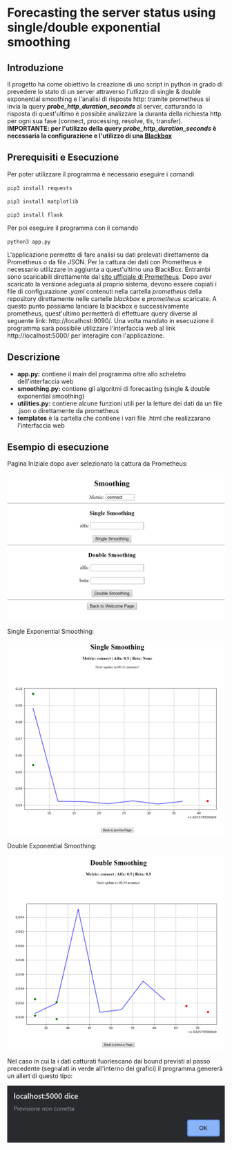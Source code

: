 # Forecasting the server status using single/double exponential smoothing
## Introduzione
Il progetto ha come obiettivo la creazione di uno script in python in grado di prevedere lo stato di un server attraverso l'utlizzo di single & double exponential smoothing e l'analisi di risposte http: tramite prometheus si invia la query ***probe_http_duration_seconds*** al server, catturando la risposta di quest'ultimo è possibile analizzare la duranta della richiesta http per ogni sua fase (connect, processing, resolve, tls, transfer). **IMPORTANTE: per l'utilizzo della query *probe_http_duration_seconds* è necessaria la configurazione e l'utilizzo di una [Blackbox](https://github.com/prometheus/blackbox_exporter)**
## Prerequisiti e Esecuzione
Per poter utilizzare il programma è necessario eseguire i comandi

`pip3 install requests` 

`pip3 install matplotlib`

`pip3 install flask`

Per poi eseguire il programma con il comando

`python3 app.py`

L'applicazione permette di fare analisi su dati prelevati direttamente da Prometheus o da file JSON. Per la cattura dei dati con Prometheus è necessario utilizzare in aggiunta a quest'ultimo una BlackBox. Entrambi sono scaricabili direttamente dal [sito ufficiale di Prometheus](https://prometheus.io/download/).
Dopo aver scaricato la versione adeguata al proprio sistema, devono essere copiati i file di configurazione *.yaml* contenuti nella cartella *prometheus* della repository direttamente nelle cartelle *blackbox* e *prometheus* scaricate. A questo punto possiamo lanciare la blackbox e successivamente prometheus, quest'ultimo permetterà di effettuare query diverse al seguente link: http://localhost:9090/. Una volta mandato in esecuzione il programma sarà possibile utilizzare l'interfaccia web al link http://localhost:5000/ per interagire con l'applicazione.
## Descrizione
* **app.py:** contiene il main del programma oltre allo scheletro dell'interfaccia web 
* **smoothing.py:** contiene gli algoritmi di forecasting (single & double exponential smoothing)
* **utilities.py:** contiene alcune funzioni utili per la letture dei dati da un file .json o direttamente da prometheus
* **templates** è la cartella che contiene i vari file .html che realizzarano l'interfaccia web
## Esempio di esecuzione
Pagina Iniziale dopo aver selezionato la cattura da Prometheus:

![](Images/pagina_iniziale.png)

Single Exponential Smoothing:

![](Images/single_smoothing.png)

Double Exponential Smoothing:

![](Images/double_smoothing.png)

Nel caso in cui la i dati catturati fuoriescano dai bound previsti al passo precedente (segnalati in verde all'interno dei grafici) il programma genererà un allert di questo tipo:

![](Images/allert.png)


